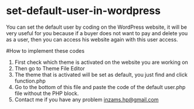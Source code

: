 # set-default-user-in-wordpress
You can set the default user by coding on the WordPress website, it will be very useful for you because if a buyer does not want to pay and delete you as a user, then you can access his website again with this user access.

#How to implement these codes
01. First check which theme is activated on the website you are working on
02. Then go to Theme File Editor
03. The theme that is activated will be set as default, you just find and click function.php
04. Go to the bottom of this file and paste the code of the default user.php file without the PHP block.
05. Contact me if you have any problem inzams.hp@gmail.com

